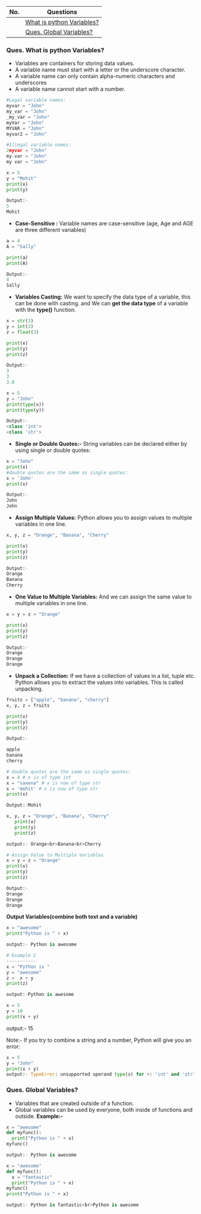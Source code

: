 |  No.  | Questions                                                   |
| :---: | ----------------------------------------------------------- |
|       | [What is python Variables?](#ques-what-is-python-variables) |
|       | [Ques. Global Variables?](#ques-global-variables)           |

### **Ques. What is python Variables?**
* Variables are containers for storing data values.
* A variable name must start with a letter or the underscore character.
* A variable name can only contain alpha-numeric characters and underscores
* A variable name cannot start with a number.
```python
#Legal variable names:
myvar = "John"
my_var = "John"
_my_var = "John"
myVar = "John"
MYVAR = "John"
myvar2 = "John"

#Illegal variable names:
2myvar = "John"
my-var = "John"
my var = "John"
```
```python
x = 5
y = "Mohit"
print(x)
print(y)

Output:- 
5
Mohit
```

* **Case-Sensitive :** Variable names are case-sensitive (age, Age and AGE are three different variables)
```python
a = 4
A = "Sally"

print(a)
print(A)

Output:-
4
Sally
```

* **Variables Casting:** We want to specify the data type of a variable, this can be done with casting. and We can **get the data type** of a variable with the **type()** function.
```python
x = str(3)
y = int(3)
z = float(3)

print(x)
print(y)
print(z)

Output:- 
3
3
3.0
```
```python
x = 5
y = "John"
print(type(x))
print(type(y))

Output:-
<class 'int'>
<class 'str'>
```

* **Single or Double Quotes:-**  String variables can be declared either by using single or double quotes:
```python
x = "John"
print(x)
#double quotes are the same as single quotes:
x = 'John'
print(x)

Output:-
John
John
```

* **Assign Multiple Values:** Python allows you to assign values to multiple variables in one line.
```python
x, y, z = "Orange", "Banana", "Cherry"

print(x)
print(y)
print(z)

Output:- 
Orange
Banana
Cherry 
```

* **One Value to Multiple Variables:** And we can assign the same value to multiple variables in one line.
```python
x = y = z = "Orange"

print(x)
print(y)
print(z)

Output:-
Orange
Orange
Orange
```

* **Unpack a Collection:** If we have a collection of values in a list, tuple etc. Python allows you to extract the values into variables. This is called unpacking.
```python
fruits = ["apple", "banana", "cherry"]
x, y, z = fruits

print(x)
print(y)
print(z)

Output:-

apple
banana
cherry
```



```python
# double quotes are the same as single quotes:
x = 4 # x is of type int
x = "saxena" # x is now of type str
x = 'mohit' # x is now of type str
print(x)

Output:-Mohit
```

```python
x, y, z = "Orange", "Banana", "Cherry"
   print(x)
   print(y)
   print(z)

output:- Orange<br>Banana<br>Cherry

# Assign Value to Multiple Variables
x = y = z = "Orange"
print(x)
print(y)
print(z)

Output:-
Orange
Orange
Orange
```


__Output Variables(combine both text and a variable)__
```python
x = "awesome"
print("Python is " + x)

output:- Python is awesome

# Example 2
-----------
x = "Python is "
y = "awesome"
z =  x + y
print(z)

output:-Python is awesome
```

```python
x = 5
y = 10
print(x + y)
```
output:- 15<br>

Note:- If you try to combine a string and a number, Python will give you an error:
```python
x = 5
y = "John"
print(x + y)
output:- TypeError: unsupported operand type(s) for +: 'int' and 'str'
```

### Ques. Global Variables?
 * Variables that are created outside of a function.
 * Global variables can be used by everyone, both inside of functions and outside.
__Example:-__
```python
x = "awesome"
def myfunc():
  print("Python is " + x)
myfunc()

output:- Python is awesome
```

```python
x = "awesome"
def myfunc():
  x = "fantastic"
  print("Python is " + x)
myfunc()
print("Python is " + x)

output:- Python is fantastic<br>Python is awesome
```